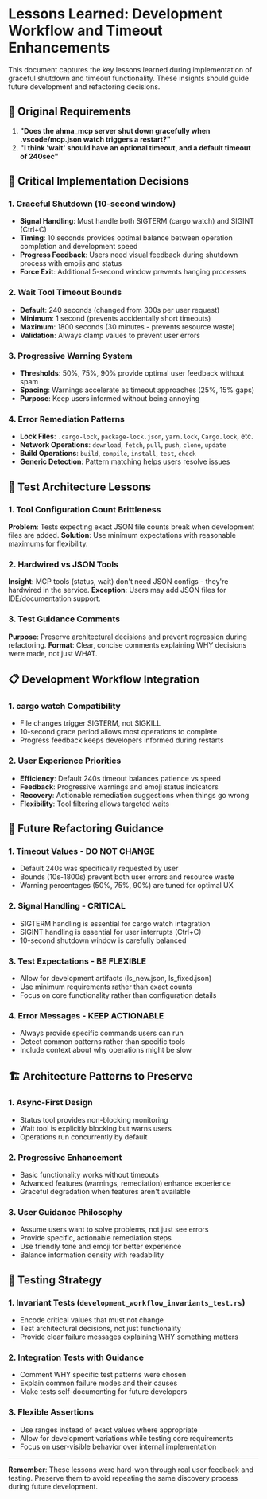 # Lessons Learned: Development Workflow and Timeout Enhancements

This document captures the key lessons learned during implementation of graceful shutdown and timeout functionality. These insights should guide future development and refactoring decisions.

## 🎯 Original Requirements

1. **"Does the ahma_mcp server shut down gracefully when .vscode/mcp.json watch triggers a restart?"**
2. **"I think 'wait' should have an optional timeout, and a default timeout of 240sec"**

## 🔑 Critical Implementation Decisions

### 1. Graceful Shutdown (10-second window)

- **Signal Handling**: Must handle both SIGTERM (cargo watch) and SIGINT (Ctrl+C)
- **Timing**: 10 seconds provides optimal balance between operation completion and development speed
- **Progress Feedback**: Users need visual feedback during shutdown process with emojis and status
- **Force Exit**: Additional 5-second window prevents hanging processes

### 2. Wait Tool Timeout Bounds

- **Default**: 240 seconds (changed from 300s per user request)
- **Minimum**: 1 second (prevents accidentally short timeouts)
- **Maximum**: 1800 seconds (30 minutes - prevents resource waste)
- **Validation**: Always clamp values to prevent user errors

### 3. Progressive Warning System

- **Thresholds**: 50%, 75%, 90% provide optimal user feedback without spam
- **Spacing**: Warnings accelerate as timeout approaches (25%, 15% gaps)
- **Purpose**: Keep users informed without being annoying

### 4. Error Remediation Patterns

- **Lock Files**: `.cargo-lock`, `package-lock.json`, `yarn.lock`, `Cargo.lock`, etc.
- **Network Operations**: `download`, `fetch`, `pull`, `push`, `clone`, `update`
- **Build Operations**: `build`, `compile`, `install`, `test`, `check`
- **Generic Detection**: Pattern matching helps users resolve issues

## 🧪 Test Architecture Lessons

### 1. Tool Configuration Count Brittleness

**Problem**: Tests expecting exact JSON file counts break when development files are added.
**Solution**: Use minimum expectations with reasonable maximums for flexibility.

### 2. Hardwired vs JSON Tools

**Insight**: MCP tools (status, wait) don't need JSON configs - they're hardwired in the service.
**Exception**: Users may add JSON files for IDE/documentation support.

### 3. Test Guidance Comments

**Purpose**: Preserve architectural decisions and prevent regression during refactoring.
**Format**: Clear, concise comments explaining WHY decisions were made, not just WHAT.

## 📋 Development Workflow Integration

### 1. cargo watch Compatibility

- File changes trigger SIGTERM, not SIGKILL
- 10-second grace period allows most operations to complete
- Progress feedback keeps developers informed during restarts

### 2. User Experience Priorities

- **Efficiency**: Default 240s timeout balances patience vs speed
- **Feedback**: Progressive warnings and emoji status indicators
- **Recovery**: Actionable remediation suggestions when things go wrong
- **Flexibility**: Tool filtering allows targeted waits

## 🔮 Future Refactoring Guidance

### 1. Timeout Values - DO NOT CHANGE

- Default 240s was specifically requested by user
- Bounds (10s-1800s) prevent both user errors and resource waste
- Warning percentages (50%, 75%, 90%) are tuned for optimal UX

### 2. Signal Handling - CRITICAL

- SIGTERM handling is essential for cargo watch integration
- SIGINT handling is essential for user interrupts (Ctrl+C)
- 10-second shutdown window is carefully balanced

### 3. Test Expectations - BE FLEXIBLE

- Allow for development artifacts (ls_new.json, ls_fixed.json)
- Use minimum requirements rather than exact counts
- Focus on core functionality rather than configuration details

### 4. Error Messages - KEEP ACTIONABLE

- Always provide specific commands users can run
- Detect common patterns rather than specific tools
- Include context about why operations might be slow

## 🏗️ Architecture Patterns to Preserve

### 1. Async-First Design

- Status tool provides non-blocking monitoring
- Wait tool is explicitly blocking but warns users
- Operations run concurrently by default

### 2. Progressive Enhancement

- Basic functionality works without timeouts
- Advanced features (warnings, remediation) enhance experience
- Graceful degradation when features aren't available

### 3. User Guidance Philosophy

- Assume users want to solve problems, not just see errors
- Provide specific, actionable remediation steps
- Use friendly tone and emoji for better experience
- Balance information density with readability

## 🎪 Testing Strategy

### 1. Invariant Tests (`development_workflow_invariants_test.rs`)

- Encode critical values that must not change
- Test architectural decisions, not just functionality
- Provide clear failure messages explaining WHY something matters

### 2. Integration Tests with Guidance

- Comment WHY specific test patterns were chosen
- Explain common failure modes and their causes
- Make tests self-documenting for future developers

### 3. Flexible Assertions

- Use ranges instead of exact values where appropriate
- Allow for development variations while testing core requirements
- Focus on user-visible behavior over internal implementation

---

**Remember**: These lessons were hard-won through real user feedback and testing. Preserve them to avoid repeating the same discovery process during future development.
